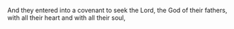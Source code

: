 And they entered into a covenant to seek the Lord, the God of their fathers, with all their heart and with all their soul,
